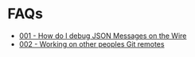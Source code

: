 # FAQs

- [001 - How do I debug JSON Messages on the Wire](debugging_json_messages)
- [002 - Working on other peoples Git remotes](git_remotes)
